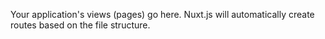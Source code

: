 Your application's views (pages) go here. Nuxt.js will automatically create routes based on the file structure.
